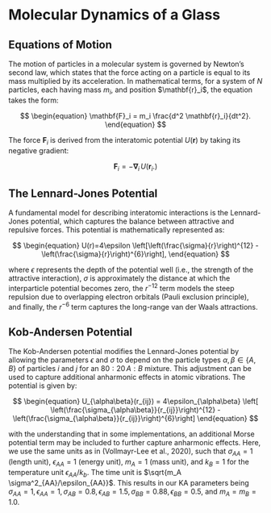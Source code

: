 # Molecular Dynamics of a Glass

## Equations of Motion

The motion of particles in a molecular system is governed by Newton’s second law, which states that the force acting on a particle is equal to its mass multiplied by its acceleration. In mathematical terms, for a system of $N$ particles, each having mass $m_i$, and position $\mathbf{r}_i\$, the equation takes the form:

$$
\begin{equation}
  \mathbf{F}_i = m_i \frac{d^2 \mathbf{r}_i}{dt^2}.
\end{equation}
$$

The force $\mathbf{F}_i$ is derived from the interatomic potential $U(\mathbf{r})$ by taking its negative gradient:

$$
\begin{equation}
  \mathbf{F}_i = -\mathbf{\nabla}_i \, U(\mathbf{r}_i.)
\end{equation}  
$$

## The Lennard-Jones Potential
A fundamental model for describing interatomic interactions is the Lennard-Jones potential, which captures the balance between attractive and repulsive forces. This potential is mathematically represented as:

$$
\begin{equation}
  U(r)=4\epsilon \left[\left(\frac{\sigma}{r}\right)^{12} - \left(\frac{\sigma}{r}\right)^{6}\right],
\end{equation}  
$$ 

where $\epsilon$ represents the depth of the potential well (i.e., the strength of the attractive interaction), $\sigma$ is approximately the distance at which the interparticle potential becomes zero, the $r^{-12}$ term models the steep repulsion due to overlapping electron orbitals (Pauli exclusion principle), and finally, the $r^{-6}$ term captures the long-range van der Waals attractions.

## Kob-Andersen Potential
The Kob-Andersen potential modifies the Lennard-Jones potential by allowing the parameters $\epsilon$ and $\sigma$ to depend on the particle types $\alpha,\beta \in \{A,B\}$ of  particles $i$ and $j$ for an $80:20 \, A:B$ mixture. This adjustment can be used to capture additional anharmonic effects in atomic vibrations. The potential is given by:

$$
\begin{equation}
  U_{\alpha\beta}(r_{ij}) = 4\epsilon_{\alpha\beta} \left[ \left(\frac{\sigma_{\alpha\beta}}{r_{ij}}\right)^{12} - \left(\frac{\sigma_{\alpha\beta}}{r_{ij}}\right)^{6}\right]
\end{equation}
$$

with the understanding that in some implementations, an additional Morse potential term may be included to further capture anharmonic effects. Here, we use the same units as in (Vollmayr-Lee et al., 2020), such that $\sigma_{AA} = 1$ (length unit), $\epsilon_{AA}=1$ (energy unit), $m_A = 1$ (mass unit), and $k_B=1$ for the temperature unit $\epsilon_{AA}/k_b$. The time unit is $\sqrt{m_A \sigma^2_{AA}/\epsilon_{AA}}$. This results in our KA parameters being $\sigma_{AA}=1,\, \epsilon_{AA}=1,\, \sigma_{AB}=0.8,\, \epsilon_{AB}=1.5,\, \sigma_{BB}=0.88,\, \epsilon_{BB}=0.5$, and $m_A = m_B = 1.0$.
